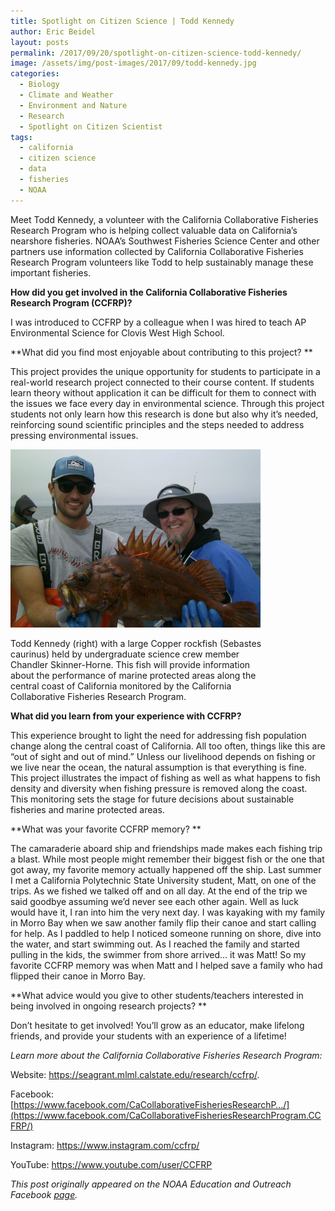 ```yaml
---
title: Spotlight on Citizen Science | Todd Kennedy
author: Eric Beidel
layout: posts
permalink: /2017/09/20/spotlight-on-citizen-science-todd-kennedy/
image: /assets/img/post-images/2017/09/todd-kennedy.jpg
categories:
  - Biology
  - Climate and Weather
  - Environment and Nature
  - Research
  - Spotlight on Citizen Scientist
tags:
  - california
  - citizen science
  - data
  - fisheries
  - NOAA
---
```



Meet Todd Kennedy, a volunteer with the California Collaborative Fisheries Research Program who is helping collect valuable data on California’s nearshore fisheries. NOAA’s Southwest Fisheries Science Center and other partners use information collected by California Collaborative Fisheries Research Program volunteers like Todd to help sustainably manage these important fisheries.

**How did you get involved in the California Collaborative Fisheries Research Program (CCFRP)?**

I was introduced to CCFRP by a colleague when I was hired to teach AP Environmental Science for Clovis West High School.

**What did you find most enjoyable about contributing to this project? **

This project provides the unique opportunity for students to participate in a real-world research project connected to their course content. If students learn theory without application it can be difficult for them to connect with the issues we face every day in environmental science. Through this project students not only learn how this research is done but also why it’s needed, reinforcing sound scientific principles and the steps needed to address pressing environmental issues.

<div class="image-in-post-body" style="width: 410px">
  <img src="/assets/img/post-images/2017/09/todd-kennedy2.jpg" alt="Todd Kennedy holding fish." width="400"/>
  <p class="image-caption">
    Todd Kennedy (right) with a large Copper rockfish (Sebastes caurinus) held by undergraduate science crew member Chandler Skinner-Horne. This fish will provide information about the performance of marine protected areas along the central coast of California monitored by the California Collaborative Fisheries Research Program.
  </p>
</div>

**What did you learn from your experience with CCFRP?**

This experience brought to light the need for addressing fish population change along the central coast of California. All too often, things like this are &#8220;out of sight and out of mind.&#8221; Unless our livelihood depends on fishing or we live near the ocean, the natural assumption is that everything is fine. This project illustrates the impact of fishing as well as what happens to fish density and diversity when fishing pressure is removed along the coast. This monitoring sets the stage for future decisions about sustainable fisheries and marine protected areas.

**What was your favorite CCFRP memory? **

The camaraderie aboard ship and friendships made makes each fishing trip a blast. While most people might remember their biggest fish or the one that got away, my favorite memory actually happened off the ship. Last summer I met a California Polytechnic State University student, Matt, on one of the trips. As we fished we talked off and on all day. At the end of the trip we said goodbye assuming we&#8217;d never see each other again. Well as luck would have it, I ran into him the very next day. I was kayaking with my family in Morro Bay when we saw another family flip their canoe and start calling for help. As I paddled to help I noticed someone running on shore, dive into the water, and start swimming out. As I reached the family and started pulling in the kids, the swimmer from shore arrived&#8230; it was Matt! So my favorite CCFRP memory was when Matt and I helped save a family who had flipped their canoe in Morro Bay.

**What advice would you give to other students/teachers interested in being involved in ongoing research projects? **

Don&#8217;t hesitate to get involved! You&#8217;ll grow as an educator, make lifelong friends, and provide your students with an experience of a lifetime!


*Learn more about the California Collaborative Fisheries Research Program:*

Website: <a href="https://l.facebook.com/l.php?u=https%3A%2F%2Fseagrant.mlml.calstate.edu%2Fresearch%2Fccfrp%2F&h=ATN0_dA4L46-ELBZSWraOckJayU3Lwf1KqCFqLS40GIm-oRrb8BG8nYZh2aV-GdH8OKIrY6WuuSZo-ckmYZVS0NPMGrTSLiXW4dMkNFFz1CVlwkTHbKfF7SQh7zG0n4_V5YQYC1XQ4WZSHT88BCI75p1H2Jt8bjICY5sGFsucrDs8uXDrMUuOnVxeU3s0bYkw4Rh9rMAQoynoR142tbr2k-LPO_UF73E-lBpSjpN5haEAcyMgeqhMoQjQ21J6O-QNTQ" target="_blank" rel="noopener">https://seagrant.mlml.calstate.edu/research/ccfrp/</a>.

Facebook:[https://www.facebook.com/CaCollaborativeFisheriesResearchP…/](https://www.facebook.com/CaCollaborativeFisheriesResearchProgram.CCFRP/)
  
Instagram: <a href="https://l.facebook.com/l.php?u=https%3A%2F%2Fwww.instagram.com%2Fccfrp%2F&h=ATM8YQnJQYTqh0IxMwc434oghF2Gf8xWQXwcAlSd8cE729QZfgQO6-mI-jp9hLxsjcRx-Yotr7gFq-nR3kWJ1c7qpg1HkYCngJM7oFOqKZHomY-lPxnuAdsfBaNtXIqJM6q0D5e-yHlxFRI0PfEFCfEjc50Y93Yl3qjD66ty02tzuOO2lXafL1MMYuI6_h1zapcQgxw9JlIgXg0Wl41_Enlu26tVv6NwI13C6prctG9v0iiIuc2PCVNMX5XQ0-ut9zA" target="_blank" rel="noopener">https://www.instagram.com/ccfrp/</a>
  
YouTube: <a href="https://l.facebook.com/l.php?u=https%3A%2F%2Fwww.youtube.com%2Fuser%2FCCFRP&h=ATMcRa_g87xnWWQblMIVazPztCxL6Z5KYcD1FaF8akzrhaB2-RmSwfqgcML4ShY9D4oJ1RjmneToKEG5BbhD54r1XM9Oq-yxdoiuyR_KyqVS19Aow1QO-YPPaUWepFFxR1xqX5RH0gV0Ib0DsPUgE-D-ZG39VJRyk2P_Ft0jsHu2pQUfddktT6ByiueQc5Dy9Gf0ZlCD-9G6E6zyRcQMoQaG7zrpfjG_gwgjy1JnJGL2yVTHLpNdwhCSTQJ0jWMoeHo" target="_blank" rel="noopener">https://www.youtube.com/user/CCFRP</a>

_This post originally appeared on the NOAA Education and Outreach Facebook <a class="ext-link" href="https://www.facebook.com/NOAAEducationOutreach/posts/919318068224007" rel="external nofollow">page</a>._